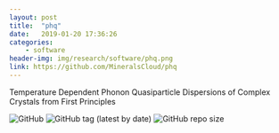 ```yaml
---
layout: post
title:  "phq"
date:   2019-01-20 17:36:26
categories: 
    - software
header-img: img/research/software/phq.png
link: https://github.com/MineralsCloud/phq
---
```


Temperature Dependent Phonon Quasiparticle Dispersions of Complex Crystals from First Principles

<p>
    <img alt="GitHub" src="https://img.shields.io/github/license/MineralsCloud/phq.svg">
    <img alt="GitHub tag (latest by date)" src="https://img.shields.io/github/tag-date/MineralsCloud/phq.svg">
    <img alt="GitHub repo size" src="https://img.shields.io/github/repo-size/MineralsCloud/phq.svg">
</p>